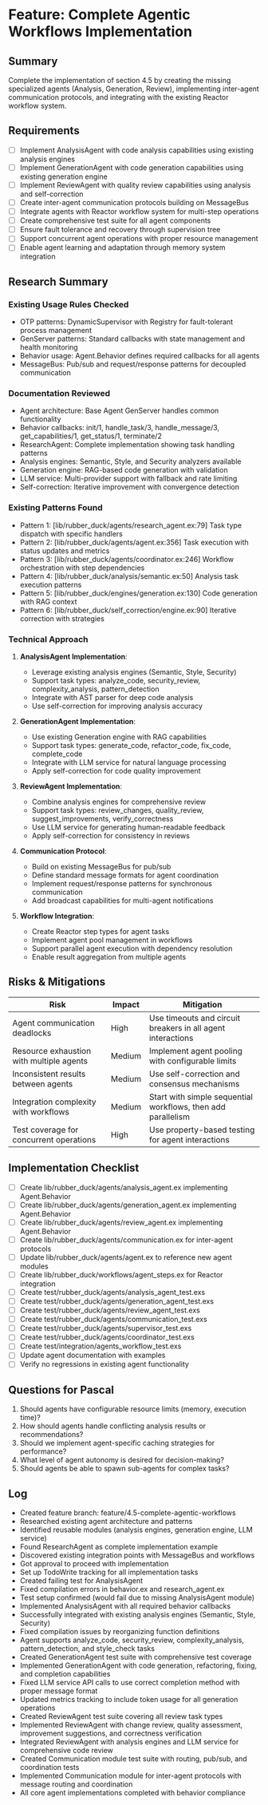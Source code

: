 # Feature: Complete Agentic Workflows Implementation

## Summary
Complete the implementation of section 4.5 by creating the missing specialized agents (Analysis, Generation, Review), implementing inter-agent communication protocols, and integrating with the existing Reactor workflow system.

## Requirements
- [ ] Implement AnalysisAgent with code analysis capabilities using existing analysis engines
- [ ] Implement GenerationAgent with code generation capabilities using existing generation engine
- [ ] Implement ReviewAgent with quality review capabilities using analysis and self-correction
- [ ] Create inter-agent communication protocols building on MessageBus
- [ ] Integrate agents with Reactor workflow system for multi-step operations
- [ ] Create comprehensive test suite for all agent components
- [ ] Ensure fault tolerance and recovery through supervision tree
- [ ] Support concurrent agent operations with proper resource management
- [ ] Enable agent learning and adaptation through memory system integration

## Research Summary
### Existing Usage Rules Checked
- OTP patterns: DynamicSupervisor with Registry for fault-tolerant process management
- GenServer patterns: Standard callbacks with state management and health monitoring
- Behavior usage: Agent.Behavior defines required callbacks for all agents
- MessageBus: Pub/sub and request/response patterns for decoupled communication

### Documentation Reviewed
- Agent architecture: Base Agent GenServer handles common functionality
- Behavior callbacks: init/1, handle_task/3, handle_message/3, get_capabilities/1, get_status/1, terminate/2
- ResearchAgent: Complete implementation showing task handling patterns
- Analysis engines: Semantic, Style, and Security analyzers available
- Generation engine: RAG-based code generation with validation
- LLM service: Multi-provider support with fallback and rate limiting
- Self-correction: Iterative improvement with convergence detection

### Existing Patterns Found
- Pattern 1: [lib/rubber_duck/agents/research_agent.ex:79] Task type dispatch with specific handlers
- Pattern 2: [lib/rubber_duck/agents/agent.ex:356] Task execution with status updates and metrics
- Pattern 3: [lib/rubber_duck/agents/coordinator.ex:246] Workflow orchestration with step dependencies
- Pattern 4: [lib/rubber_duck/analysis/semantic.ex:50] Analysis task execution patterns
- Pattern 5: [lib/rubber_duck/engines/generation.ex:130] Code generation with RAG context
- Pattern 6: [lib/rubber_duck/self_correction/engine.ex:90] Iterative correction with strategies

### Technical Approach
1. **AnalysisAgent Implementation**:
   - Leverage existing analysis engines (Semantic, Style, Security)
   - Support task types: analyze_code, security_review, complexity_analysis, pattern_detection
   - Integrate with AST parser for deep code analysis
   - Use self-correction for improving analysis accuracy

2. **GenerationAgent Implementation**:
   - Use existing Generation engine with RAG capabilities
   - Support task types: generate_code, refactor_code, fix_code, complete_code
   - Integrate with LLM service for natural language processing
   - Apply self-correction for code quality improvement

3. **ReviewAgent Implementation**:
   - Combine analysis engines for comprehensive review
   - Support task types: review_changes, quality_review, suggest_improvements, verify_correctness
   - Use LLM service for generating human-readable feedback
   - Apply self-correction for consistency in reviews

4. **Communication Protocol**:
   - Build on existing MessageBus for pub/sub
   - Define standard message formats for agent coordination
   - Implement request/response patterns for synchronous communication
   - Add broadcast capabilities for multi-agent notifications

5. **Workflow Integration**:
   - Create Reactor step types for agent tasks
   - Implement agent pool management in workflows
   - Support parallel agent execution with dependency resolution
   - Enable result aggregation from multiple agents

## Risks & Mitigations
| Risk | Impact | Mitigation |
|------|--------|------------|
| Agent communication deadlocks | High | Use timeouts and circuit breakers in all agent interactions |
| Resource exhaustion with multiple agents | Medium | Implement agent pooling with configurable limits |
| Inconsistent results between agents | Medium | Use self-correction and consensus mechanisms |
| Integration complexity with workflows | Medium | Start with simple sequential workflows, then add parallelism |
| Test coverage for concurrent operations | High | Use property-based testing for agent interactions |

## Implementation Checklist
- [ ] Create lib/rubber_duck/agents/analysis_agent.ex implementing Agent.Behavior
- [ ] Create lib/rubber_duck/agents/generation_agent.ex implementing Agent.Behavior
- [ ] Create lib/rubber_duck/agents/review_agent.ex implementing Agent.Behavior
- [ ] Create lib/rubber_duck/agents/communication.ex for inter-agent protocols
- [ ] Update lib/rubber_duck/agents/agent.ex to reference new agent modules
- [ ] Create lib/rubber_duck/workflows/agent_steps.ex for Reactor integration
- [ ] Create test/rubber_duck/agents/analysis_agent_test.exs
- [ ] Create test/rubber_duck/agents/generation_agent_test.exs
- [ ] Create test/rubber_duck/agents/review_agent_test.exs
- [ ] Create test/rubber_duck/agents/communication_test.exs
- [ ] Create test/rubber_duck/agents/supervisor_test.exs
- [ ] Create test/rubber_duck/agents/coordinator_test.exs
- [ ] Create test/integration/agents_workflow_test.exs
- [ ] Update agent documentation with examples
- [ ] Verify no regressions in existing agent functionality

## Questions for Pascal
1. Should agents have configurable resource limits (memory, execution time)?
2. How should agents handle conflicting analysis results or recommendations?
3. Should we implement agent-specific caching strategies for performance?
4. What level of agent autonomy is desired for decision-making?
5. Should agents be able to spawn sub-agents for complex tasks?

## Log
- Created feature branch: feature/4.5-complete-agentic-workflows
- Researched existing agent architecture and patterns
- Identified reusable modules (analysis engines, generation engine, LLM service)
- Found ResearchAgent as complete implementation example
- Discovered existing integration points with MessageBus and workflows
- Got approval to proceed with implementation
- Set up TodoWrite tracking for all implementation tasks
- Created failing test for AnalysisAgent
- Fixed compilation errors in behavior.ex and research_agent.ex
- Test setup confirmed (would fail due to missing AnalysisAgent module)
- Implemented AnalysisAgent with all required behavior callbacks
- Successfully integrated with existing analysis engines (Semantic, Style, Security)
- Fixed compilation issues by reorganizing function definitions
- Agent supports analyze_code, security_review, complexity_analysis, pattern_detection, and style_check tasks
- Created GenerationAgent test suite with comprehensive test coverage
- Implemented GenerationAgent with code generation, refactoring, fixing, and completion capabilities
- Fixed LLM service API calls to use correct completion method with proper message format
- Updated metrics tracking to include token usage for all generation operations
- Created ReviewAgent test suite covering all review task types
- Implemented ReviewAgent with change review, quality assessment, improvement suggestions, and correctness verification
- Integrated ReviewAgent with analysis engines and LLM service for comprehensive code review
- Created Communication module test suite with routing, pub/sub, and coordination tests
- Implemented Communication module for inter-agent protocols with message routing and coordination
- All core agent implementations completed with behavior compliance